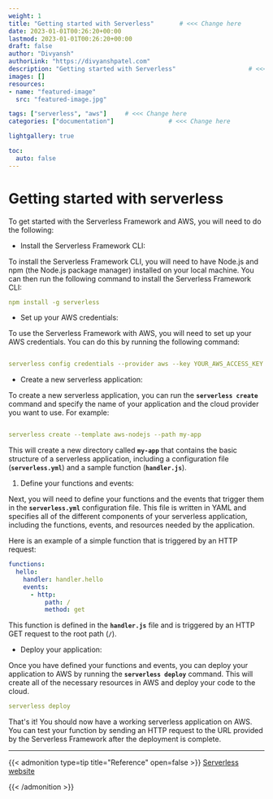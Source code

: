 ```yaml
---
weight: 1
title: "Getting started with Serverless"       # <<< Change here
date: 2023-01-01T00:26:20+00:00
lastmod: 2023-01-01T00:26:20+00:00
draft: false                
author: "Divyansh"
authorLink: "https://divyanshpatel.com"
description: "Getting started with Serverless"                    # <<< Change here
images: []
resources:
- name: "featured-image"
  src: "featured-image.jpg"

tags: ["serverless", "aws"]     # <<< Change here
categories: ["documentation"]               # <<< Change here

lightgallery: true

toc:
  auto: false
---
```


<!--more-->

# Getting started with serverless

To get started with the Serverless Framework and AWS, you will need to do the following:

- Install the Serverless Framework CLI:

To install the Serverless Framework CLI, you will need to have Node.js and npm (the Node.js package manager) installed on your local machine. You can then run the following command to install the Serverless Framework CLI:

```yaml
npm install -g serverless

```

- Set up your AWS credentials:

To use the Serverless Framework with AWS, you will need to set up your AWS credentials. You can do this by running the following command:

```yaml

serverless config credentials --provider aws --key YOUR_AWS_ACCESS_KEY --secret YOUR_AWS_SECRET_KEY
```

- Create a new serverless application:

To create a new serverless application, you can run the **`serverless create`** command and specify the name of your application and the cloud provider you want to use. For example:

```yaml

serverless create --template aws-nodejs --path my-app
```

This will create a new directory called **`my-app`** that contains the basic structure of a serverless application, including a configuration file (**`serverless.yml`**) and a sample function (**`handler.js`**).

1. Define your functions and events:

Next, you will need to define your functions and the events that trigger them in the **`serverless.yml`** configuration file. This file is written in YAML and specifies all of the different components of your serverless application, including the functions, events, and resources needed by the application.

Here is an example of a simple function that is triggered by an HTTP request:

```yaml
functions:
  hello:
    handler: handler.hello
    events:
      - http:
          path: /
          method: get
```

This function is defined in the **`handler.js`** file and is triggered by an HTTP GET request to the root path (**`/`**).

- Deploy your application:

Once you have defined your functions and events, you can deploy your application to AWS by running the **`serverless deploy`** command. This will create all of the necessary resources in AWS and deploy your code to the cloud.

```yaml
serverless deploy
```

That's it! You should now have a working serverless application on AWS. You can test your function by sending an HTTP request to the URL provided by the Serverless Framework after the deployment is complete.


----

{{< admonition type=tip title="Reference" open=false >}}
[Serverless website](https://www.serverless.com) 

{{< /admonition >}}